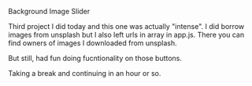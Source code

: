 Background Image Slider

Third project I did today and this one was actually "intense". I did borrow images from unsplash but I also left urls in array
in app.js. There you can find owners of images I downloaded from unsplash. 

But still, had fun doing fucntionality on those buttons.

Taking a break and continuing in an hour or so.
